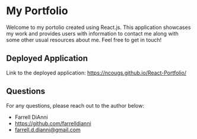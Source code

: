 # My Portfolio
Welcome to my portolio created using React.js. This application showcases my work and provides users with information to contact me along with some other usual resources about me. Feel free to get in touch!

## Deployed Application

Link to the deployed application: https://ncougs.github.io/React-Portfolio/

## Questions

For any questions, please reach out to the author below: 

* Farrell DiAnni
* https://github.com/farrelldianni
* farrell.d.dianni@gmail.com
